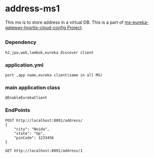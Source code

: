 # address-ms1
  This ms is to store address in a virtual DB. This is a part of [ms-eureka-gateway-hysrtix-cloud-config Project](https://github.com/tsmahur/ms-eureka-gateway-hysrtix-cloud-config).
##
### Dependency
    h2,jpa,web,lombok,eureka discover client

### application.yml
    port ,app name,eureka client(same in all MS)

### main application class
    @EnableEurekaClient

### EndPoints
    POST http://localhost:8091/address/
    {
        "city": "Noida",
        "state": "Up",
        "pinCode": 1233456
    }

    GET http://localhost:8091/address/1

